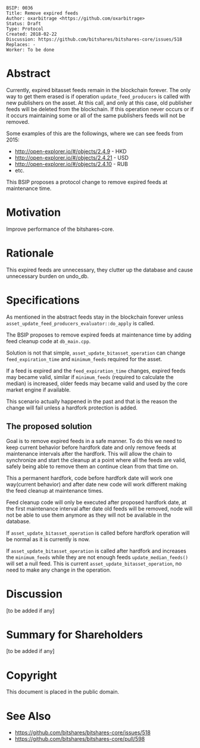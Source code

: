     BSIP: 0036
    Title: Remove expired feeds
    Author: oxarbitrage <https://github.com/oxarbitrage>
    Status: Draft
    Type: Protocol
    Created: 2018-02-22
    Discussion: https://github.com/bitshares/bitshares-core/issues/518
    Replaces: -
    Worker: To be done

# Abstract

Currently, expired bitasset feeds remain in the blockchain forever. The only way to get them erased is if operation `update_feed_producers` is called with new publishers on the asset. At this call, and only at this case, old publisher feeds will be deleted from the blockchain. If this operation never occurs or if it occurs maintaining some or all of the same publishers feeds will not be removed.

Some examples of this are the followings, where we can see feeds from 2015:

- http://open-explorer.io/#/objects/2.4.9 - HKD
- http://open-explorer.io/#/objects/2.4.21 - USD
- http://open-explorer.io/#/objects/2.4.10 - RUB
- etc.

This BSIP proposes a protocol change to remove expired feeds at maintenance time.

# Motivation

Improve performance of the bitshares-core.


# Rationale

This expired feeds are unnecessary, they clutter up the database and cause unnecessary burden on undo_db.

# Specifications

As mentioned in the abstract feeds stay in the blockchain forever unless `asset_update_feed_producers_evaluator::do_apply` is called.

The BSIP proposes to remove expired feeds at maintenance time by adding feed cleanup code at `db_main.cpp`.

Solution is not that simple, `asset_update_bitasset_operation` can change `feed_expiration_time` and `minimum_feeds` required for the asset.

If a feed is expired and the `feed_expiration_time` changes, expired feeds may became valid, similar if `minimum_feeds` (required to calculate the median) is increased, older feeds may became valid and used by the core market engine if available.

This scenario actually happened in the past and that is the reason the change will fail unless a hardfork protection is added.

## The proposed solution

Goal is to remove expired feeds in a safe manner. To do this we need to keep current behavior before hardfork date and only remove feeds at maintenance intervals after the hardfork. This will allow the chain to synchronize and start the cleanup at a point where all the feeds are valid, safely being able to remove them an continue clean from that time on.

This a permanent hardfork, code before hardfork date will work one way(current behavior) and after date new code will work different making the feed cleanup at maintenance times.

Feed cleanup code will only be executed after proposed hardfork date, at the first maintenance interval after date old feeds will be removed, node will not be able to use them anymore as they will not be available in the database. 

If `asset_update_bitasset_operation` is called before hardfork operation will be normal as it is currently is now.

If `asset_update_bitasset_operation` is called after hardfork and increases the `minimum_feeds` while they are not enough feeds `update_median_feeds()` will set a null feed. This is current `asset_update_bitasset_operation`, no need to make any change in the operation.


# Discussion

[to be added if any]

# Summary for Shareholders

[to be added if any]

# Copyright

This document is placed in the public domain.

# See Also

* https://github.com/bitshares/bitshares-core/issues/518
* https://github.com/bitshares/bitshares-core/pull/598
